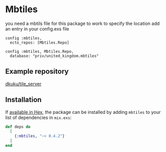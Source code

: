 # Mbtiles

you need a mbtils file for this package to work
to specify the location add an entry in your config.exs file

```
config :mbtiles,
  ecto_repos: [Mbtiles.Repo]

config :mbtiles, Mbtiles.Repo,
  database: "priv/united_kingdom.mbtiles"
```

## Example repository
[dkuku/tile_server](https://github.com/dkuku/tile_server)

## Installation

If [available in Hex](https://hex.pm/docs/publish), the package can be installed
by adding `mbtiles` to your list of dependencies in `mix.exs`:

```elixir
def deps do
  [
    {:mbtiles, "~> 0.4.2"}
  ]
end
```
